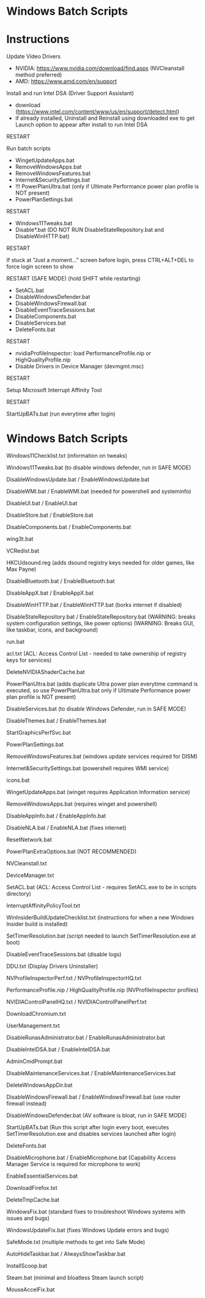 # Windows Batch Scripts

# Instructions
Update Video Drivers
 - NVIDIA: https://www.nvidia.com/download/find.aspx (NVCleanstall method preferred)
 - AMD: https://www.amd.com/en/support

Install and run Intel DSA (Driver Support Assistant)
 - download (https://www.intel.com/content/www/us/en/support/detect.html)
 - if already installed, Uninstall and Reinstall using downloaded exe to get Launch option to appear after install to run Intel DSA

RESTART

Run batch scripts
 - WingetUpdateApps.bat
 - RemoveWindowsApps.bat
 - RemoveWindowsFeatures.bat
 - Internet&SecuritySettings.bat
 - !!! PowerPlanUltra.bat (only if Ultimate Performance power plan profile is NOT present)
 - PowerPlanSettings.bat

RESTART

 - Windows11Tweaks.bat
 - Disable*.bat (DO NOT RUN DisableStateRepository.bat and DisableWinHTTP.bat)

RESTART

If stuck at "Just a moment..." screen before login, press CTRL+ALT+DEL to force login screen to show

RESTART (SAFE MODE) (hold SHIFT while restarting)

 - SetACL.bat
 - DisableWindowsDefender.bat
 - DisableWindowsFirewall.bat
 - DisableEventTraceSessions.bat
 - DisableComponents.bat
 - DisableServices.bat
 - DeleteFonts.bat

RESTART

- nvidiaProfileInspector: load PerformanceProfile.nip or HighQualityProfile.nip
- Disable Drivers in Device Manager (devmgmt.msc)

RESTART

Setup Microsoft Interrupt Affinity Tool

RESTART

StartUpBATs.bat (run everytime after login)

# Windows Batch Scripts

Windows11Checklist.txt (information on tweaks)

Windows11Tweaks.bat (to disable windows defender, run in SAFE MODE)

DisableWindowsUpdate.bat / EnableWindowsUpdate.bat

DisableWMI.bat / EnableWMI.bat (needed for powershell and systeminfo)

DisableUI.bat / EnableUI.bat

DisableStore.bat / EnableStore.bat

DisableComponents.bat / EnableComponents.bat

wing3t.bat

VCRedist.bat

HKCUdsound.reg (adds dsound registry keys needed for older games, like Max Payne)

DisableBluetooth.bat / EnableBluetooth.bat

DisableAppX.bat / EnableAppX.bat

DisableWinHTTP.bat / EnableWinHTTP.bat (borks internet if disabled)

DisableStateRepository.bat / EnableStateRepository.bat (WARNING: breaks system configuration settings, like power options) (WARNING: Breaks GUI, like taskbar, icons, and background)

run.bat

acl.txt (ACL: Access Control List - needed to take ownership of registry keys for services)

DeleteNVIDIAShaderCache.bat

PowerPlanUltra.bat (adds duplicate Ultra power plan everytime command is executed, so use PowerPlanUltra.bat only if Ultimate Performance power plan profile is NOT present)

DisableServices.bat (to disable Windows Defender, run in SAFE MODE)

DisableThemes.bat / EnableThemes.bat

StartGraphicsPerfSvc.bat

PowerPlanSettings.bat

RemoveWindowsFeatures.bat (windows update services required for DISM)

Internet&SecuritySettings.bat (powershell requires WMI service)

icons.bat

WingetUpdateApps.bat (winget requires Application Information service)

RemoveWindowsApps.bat (requires winget and powershell)

DisableAppInfo.bat / EnableAppInfo.bat

DisableNLA.bat / EnableNLA.bat (fixes internet)

ResetNetwork.bat

PowerPlanExtraOptions.bat (NOT RECOMMENDED)

NVCleanstall.txt

DeviceManager.txt

SetACL.bat (ACL: Access Control List - requires SetACL.exe to be in scripts directory)

InterruptAffinityPolicyTool.txt

WinInsiderBuildUpdateChecklist.txt (instructions for when a new Windows Insider build is installed)

SetTimerResolution.bat (script needed to launch SetTimerResolution.exe at boot)

DisableEventTraceSessions.bat (disable logs)

DDU.txt (Display Drivers Uninstaller)

NVProfileInspectorPerf.txt / NVProfileInspectorHQ.txt

PerformanceProfile.nip / HighQualityProfile.nip (NVProfileInspector profiles)

NVIDIAControlPanelHQ.txt / NVIDIAControlPanelPerf.txt

DownloadChromium.txt

UserManagement.txt

DisableRunasAdministrator.bat / EnableRunasAdministrator.bat

DisableIntelDSA.bat / EnableIntelDSA.bat

AdminCmdPrompt.bat

DisableMaintenanceServices.bat / EnableMaintenanceServices.bat

DeleteWindowsAppDir.bat

DisableWindowsFirewall.bat / EnableWindowsFirewall.bat (use router firewall instead)

DisableWindowsDefender.bat (AV software is bloat, run in SAFE MODE)

StartUpBATs.bat (Run this script after login every boot, executes SetTimerResolution.exe and disables services launched after login)

DeleteFonts.bat

DisableMicrophone.bat / EnableMicrophone.bat (Capability Access Manager Service is required for microphone to work)

EnableEssentialServices.bat

DownloadFirefox.txt

DeleteTmpCache.bat

WindowsFix.bat (standard fixes to troubleshoot Windows systems with issues and bugs)

WindowsUpdateFix.bat (fixes Windows Update errors and bugs)

SafeMode.txt (multiple methods to get into Safe Mode)

AutoHideTaskbar.bat / AlwaysShowTaskbar.bat

InstallScoop.bat

Steam.bat (minimal and bloatless Steam launch script)

MouseAccelFix.bat
